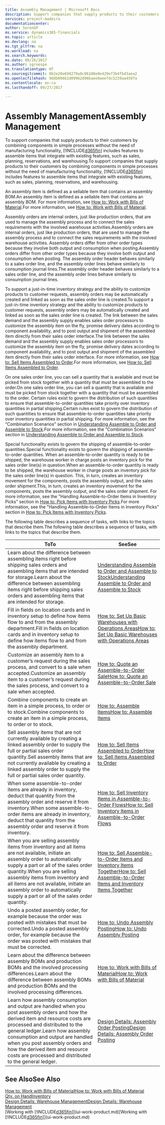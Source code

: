 ```yaml
---
title: Assembly Management | Microsoft Docs
description: Support companies that supply products to their customers by combining components in simple processes without the need of manufacturing functionality but with features to assemble items that integrate with existing features, such as sales, planning, reservations, and warehousing.
services: project-madeira
documentationcenter: 
author: SorenGP
ms.service: dynamics365-financials
ms.topic: article
ms.devlang: na
ms.tgt_pltfrm: na
ms.workload: na
ms.search.keywords: 
ms.date: 09/26/2017
ms.author: sgroespe
ms.translationtype: HT
ms.sourcegitcommit: 8b2e20e694279a8c06188e0e429ef3b4fb43aea2
ms.openlocfilehash: 9ddb096b1d09962d96baee9aeefdc5239aa4597a
ms.contentlocale: en-ca
ms.lasthandoff: 09/27/2017

---
```

# <a name="assembly-management"></a><span data-ttu-id="ed18f-103">Assembly Management</span><span class="sxs-lookup"><span data-stu-id="ed18f-103">Assembly Management</span></span>
<span data-ttu-id="ed18f-104">To support companies that supply products to their customers by combining components in simple processes without the need of manufacturing functionality, [!INCLUDE[d365fin](includes/d365fin_md.md)] includes features to assemble items that integrate with existing features, such as sales, planning, reservations, and warehousing.</span><span class="sxs-lookup"><span data-stu-id="ed18f-104">To support companies that supply products to their customers by combining components in simple processes without the need of manufacturing functionality, [!INCLUDE[d365fin](includes/d365fin_md.md)] includes features to assemble items that integrate with existing features, such as sales, planning, reservations, and warehousing.</span></span>  

 <span data-ttu-id="ed18f-105">An assembly item is defined as a sellable item that contains an assembly BOM.</span><span class="sxs-lookup"><span data-stu-id="ed18f-105">An assembly item is defined as a sellable item that contains an assembly BOM.</span></span> <span data-ttu-id="ed18f-106">For more information, see [How to: Work with Bills of Material](inventory-how-work-BOMs.md).</span><span class="sxs-lookup"><span data-stu-id="ed18f-106">For more information, see [How to: Work with Bills of Material](inventory-how-work-BOMs.md).</span></span>

 <span data-ttu-id="ed18f-107">Assembly orders are internal orders, just like production orders, that are used to manage the assembly process and to connect the sales requirements with the involved warehouse activities.</span><span class="sxs-lookup"><span data-stu-id="ed18f-107">Assembly orders are internal orders, just like production orders, that are used to manage the assembly process and to connect the sales requirements with the involved warehouse activities.</span></span> <span data-ttu-id="ed18f-108">Assembly orders differ from other order types because they involve both output and consumption when posting.</span><span class="sxs-lookup"><span data-stu-id="ed18f-108">Assembly orders differ from other order types because they involve both output and consumption when posting.</span></span> <span data-ttu-id="ed18f-109">The assembly order header behaves similarly to a sales order line, and the assembly order lines behave similarly to consumption journal lines.</span><span class="sxs-lookup"><span data-stu-id="ed18f-109">The assembly order header behaves similarly to a sales order line, and the assembly order lines behave similarly to consumption journal lines.</span></span>  

 <span data-ttu-id="ed18f-110">To support a just-in-time inventory strategy and the ability to customize products to customer requests, assembly orders may be automatically created and linked as soon as the sales order line is created.</span><span class="sxs-lookup"><span data-stu-id="ed18f-110">To support a just-in-time inventory strategy and the ability to customize products to customer requests, assembly orders may be automatically created and linked as soon as the sales order line is created.</span></span> <span data-ttu-id="ed18f-111">The link between the sales demand and the assembly supply enables sales order processors to customize the assembly item on the fly, promise delivery dates according to component availability, and to post output and shipment of the assembled item directly from their sales order interface.</span><span class="sxs-lookup"><span data-stu-id="ed18f-111">The link between the sales demand and the assembly supply enables sales order processors to customize the assembly item on the fly, promise delivery dates according to component availability, and to post output and shipment of the assembled item directly from their sales order interface.</span></span> <span data-ttu-id="ed18f-112">For more information, see [How to: Sell Items Assembled to Order](assembly-how-to-sell-items-assembled-to-order.md).</span><span class="sxs-lookup"><span data-stu-id="ed18f-112">For more information, see [How to: Sell Items Assembled to Order](assembly-how-to-sell-items-assembled-to-order.md).</span></span>  

 <span data-ttu-id="ed18f-113">On one sales order line, you can sell a quantity that is available and must be picked from stock together with a quantity that must be assembled to the order.</span><span class="sxs-lookup"><span data-stu-id="ed18f-113">On one sales order line, you can sell a quantity that is available and must be picked from stock together with a quantity that must be assembled to the order.</span></span> <span data-ttu-id="ed18f-114">Certain rules exist to govern the distribution of such quantities to ensure that assemble-to-order quantities take priority over inventory quantities in partial shipping.</span><span class="sxs-lookup"><span data-stu-id="ed18f-114">Certain rules exist to govern the distribution of such quantities to ensure that assemble-to-order quantities take priority over inventory quantities in partial shipping.</span></span> <span data-ttu-id="ed18f-115">For more information, see the “Combination Scenarios” section in [Understanding Assemble to Order and Assemble to Stock](assembly-assemble-to-order-or-assemble-to-stock.md).</span><span class="sxs-lookup"><span data-stu-id="ed18f-115">For more information, see the “Combination Scenarios” section in [Understanding Assemble to Order and Assemble to Stock](assembly-assemble-to-order-or-assemble-to-stock.md).</span></span>  

 <span data-ttu-id="ed18f-116">Special functionality exists to govern the shipping of assemble-to-order quantities.</span><span class="sxs-lookup"><span data-stu-id="ed18f-116">Special functionality exists to govern the shipping of assemble-to-order quantities.</span></span> <span data-ttu-id="ed18f-117">When an assemble-to-order quantity is ready to be shipped, the warehouse worker in charge posts an inventory pick for the sales order line(s) in question.</span><span class="sxs-lookup"><span data-stu-id="ed18f-117">When an assemble-to-order quantity is ready to be shipped, the warehouse worker in charge posts an inventory pick for the sales order line(s) in question.</span></span> <span data-ttu-id="ed18f-118">This, in turn, creates an inventory movement for the components, posts the assembly output, and the sales order shipment.</span><span class="sxs-lookup"><span data-stu-id="ed18f-118">This, in turn, creates an inventory movement for the components, posts the assembly output, and the sales order shipment.</span></span> <span data-ttu-id="ed18f-119">For more information, see the "Handling Assemble-to-Order Items in Inventory Picks” section in [How to: Pick Items with Inventory Picks](warehouse-how-to-pick-items-with-inventory-picks.md).</span><span class="sxs-lookup"><span data-stu-id="ed18f-119">For more information, see the "Handling Assemble-to-Order Items in Inventory Picks” section in [How to: Pick Items with Inventory Picks](warehouse-how-to-pick-items-with-inventory-picks.md).</span></span>

<span data-ttu-id="ed18f-120">The following table describes a sequence of tasks, with links to the topics that describe them.</span><span class="sxs-lookup"><span data-stu-id="ed18f-120">The following table describes a sequence of tasks, with links to the topics that describe them.</span></span>   

|<span data-ttu-id="ed18f-121">**To**</span><span class="sxs-lookup"><span data-stu-id="ed18f-121">**To**</span></span>|<span data-ttu-id="ed18f-122">**See**</span><span class="sxs-lookup"><span data-stu-id="ed18f-122">**See**</span></span>|  
|------------|-------------|  
|<span data-ttu-id="ed18f-123">Learn about the difference between assembling items right before shipping sales orders and assembling items that are intended for storage.</span><span class="sxs-lookup"><span data-stu-id="ed18f-123">Learn about the difference between assembling items right before shipping sales orders and assembling items that are intended for storage.</span></span>|[<span data-ttu-id="ed18f-124">Understanding Assemble to Order and Assemble to Stock</span><span class="sxs-lookup"><span data-stu-id="ed18f-124">Understanding Assemble to Order and Assemble to Stock</span></span>](assembly-assemble-to-order-or-assemble-to-stock.md)|
|<span data-ttu-id="ed18f-125">Fill in fields on location cards and in inventory setup to define how items flow to and from the assembly department.</span><span class="sxs-lookup"><span data-stu-id="ed18f-125">Fill in fields on location cards and in inventory setup to define how items flow to and from the assembly department.</span></span>|[<span data-ttu-id="ed18f-126">How to: Set Up Basic Warehouses with Operations Areas</span><span class="sxs-lookup"><span data-stu-id="ed18f-126">How to: Set Up Basic Warehouses with Operations Areas</span></span>](warehouse-how-to-set-up-basic-warehouses-with-operations-areas.md)|
|<span data-ttu-id="ed18f-127">Customize an assembly item to a customer’s request during the sales process, and convert to a sale when accepted.</span><span class="sxs-lookup"><span data-stu-id="ed18f-127">Customize an assembly item to a customer’s request during the sales process, and convert to a sale when accepted.</span></span>|[<span data-ttu-id="ed18f-128">How to: Quote an Assemble-to-Order Sale</span><span class="sxs-lookup"><span data-stu-id="ed18f-128">How to: Quote an Assemble-to-Order Sale</span></span>](assembly-how-to-quote-an-assemble-to-order-sale.md)|
|<span data-ttu-id="ed18f-129">Combine components to create an item in a simple process, to order or to stock.</span><span class="sxs-lookup"><span data-stu-id="ed18f-129">Combine components to create an item in a simple process, to order or to stock.</span></span>|[<span data-ttu-id="ed18f-130">How to: Assemble Items</span><span class="sxs-lookup"><span data-stu-id="ed18f-130">How to: Assemble Items</span></span>](assembly-how-to-assemble-items.md)|  
|<span data-ttu-id="ed18f-131">Sell assembly items that are not currently available by creating a linked assembly order to supply the full or partial sales order quantity.</span><span class="sxs-lookup"><span data-stu-id="ed18f-131">Sell assembly items that are not currently available by creating a linked assembly order to supply the full or partial sales order quantity.</span></span>|[<span data-ttu-id="ed18f-132">How to: Sell Items Assembled to Order</span><span class="sxs-lookup"><span data-stu-id="ed18f-132">How to: Sell Items Assembled to Order</span></span>](assembly-how-to-sell-items-assembled-to-order.md)|
|<span data-ttu-id="ed18f-133">When some assemble-to-order items are already in inventory, deduct that quantity from the assembly order and reserve it from inventory.</span><span class="sxs-lookup"><span data-stu-id="ed18f-133">When some assemble-to-order items are already in inventory, deduct that quantity from the assembly order and reserve it from inventory.</span></span>|[<span data-ttu-id="ed18f-134">How to: Sell Inventory Items in Assemble-to-Order Flows</span><span class="sxs-lookup"><span data-stu-id="ed18f-134">How to: Sell Inventory Items in Assemble-to-Order Flows</span></span>](assembly-how-to-sell-inventory-items-in-assemble-to-order-flows.md)|  
|<span data-ttu-id="ed18f-135">When you are selling assembly items from inventory and all items are not available, initiate an assembly order to automatically supply a part or all of the sales order quantity.</span><span class="sxs-lookup"><span data-stu-id="ed18f-135">When you are selling assembly items from inventory and all items are not available, initiate an assembly order to automatically supply a part or all of the sales order quantity.</span></span>|[<span data-ttu-id="ed18f-136">How to: Sell Assemble-to-Order Items and Inventory Items Together</span><span class="sxs-lookup"><span data-stu-id="ed18f-136">How to: Sell Assemble-to-Order Items and Inventory Items Together</span></span>](assembly-how-to-sell-assemble-to-order-items-and-inventory-items-together.md)|
|<span data-ttu-id="ed18f-137">Undo a posted assembly order, for example because the order was posted with mistakes that must be corrected.</span><span class="sxs-lookup"><span data-stu-id="ed18f-137">Undo a posted assembly order, for example because the order was posted with mistakes that must be corrected.</span></span>|[<span data-ttu-id="ed18f-138">How to: Undo Assembly Posting</span><span class="sxs-lookup"><span data-stu-id="ed18f-138">How to: Undo Assembly Posting</span></span>](assembly-how-to-undo-assembly-posting.md)|
|<span data-ttu-id="ed18f-139">Learn about the difference between assembly BOMs and production BOMs and the involved processing differences.</span><span class="sxs-lookup"><span data-stu-id="ed18f-139">Learn about the difference between assembly BOMs and production BOMs and the involved processing differences.</span></span>|[<span data-ttu-id="ed18f-140">How to: Work with Bills of Material</span><span class="sxs-lookup"><span data-stu-id="ed18f-140">How to: Work with Bills of Material</span></span>](inventory-how-work-BOMs.md)|
|<span data-ttu-id="ed18f-141">Learn how assembly consumption and output are handled when you post assembly orders and how the derived item and resource costs are processed and distributed to the general ledger.</span><span class="sxs-lookup"><span data-stu-id="ed18f-141">Learn how assembly consumption and output are handled when you post assembly orders and how the derived item and resource costs are processed and distributed to the general ledger.</span></span>|[<span data-ttu-id="ed18f-142">Design Details: Assembly Order Posting</span><span class="sxs-lookup"><span data-stu-id="ed18f-142">Design Details: Assembly Order Posting</span></span>](design-details-assembly-order-posting.md)|  

## <a name="see-also"></a><span data-ttu-id="ed18f-143">See Also</span><span class="sxs-lookup"><span data-stu-id="ed18f-143">See Also</span></span>  
[<span data-ttu-id="ed18f-144">How to: Work with Bills of Material</span><span class="sxs-lookup"><span data-stu-id="ed18f-144">How to: Work with Bills of Material</span></span>](inventory-how-work-BOMs.md)  
[<span data-ttu-id="ed18f-145">Qty. on Hand</span><span class="sxs-lookup"><span data-stu-id="ed18f-145">Inventory</span></span>](inventory-manage-inventory.md)  
[<span data-ttu-id="ed18f-146">Design Details: Warehouse Management</span><span class="sxs-lookup"><span data-stu-id="ed18f-146">Design Details: Warehouse Management</span></span>](design-details-warehouse-management.md)  
<span data-ttu-id="ed18f-147">[Working with [!INCLUDE[d365fin](includes/d365fin_md.md)]](ui-work-product.md)</span><span class="sxs-lookup"><span data-stu-id="ed18f-147">[Working with [!INCLUDE[d365fin](includes/d365fin_md.md)]](ui-work-product.md)</span></span>

